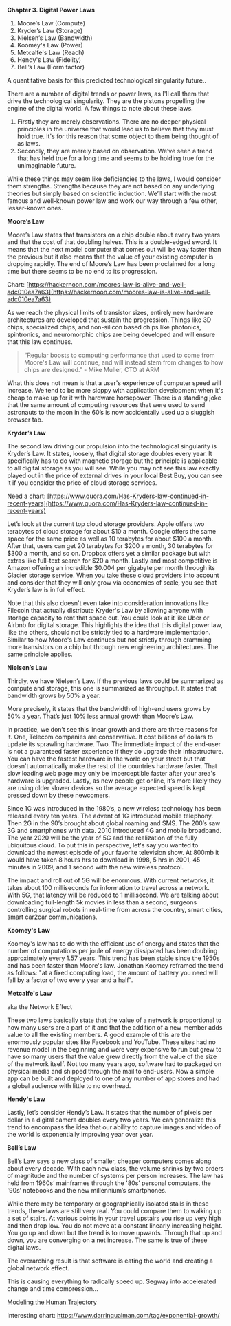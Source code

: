 **Chapter 3. Digital Power Laws**

1.  Moore’s Law (Compute)
2.  Kryder’s Law (Storage)
3.  Nielsen’s Law (Bandwidth)
4.  Koomey's Law (Power)
5.  Metcalfe's Law (Reach)
6.  Hendy's Law (Fidelity)
7.  Bell’s Law (Form factor)

A quantitative basis for this predicted technological singularity future..

There are a number of digital trends or power laws, as I'll call them that drive the technological singularity. They are the pistons propelling the engine of the digital world. A few things to note about these laws. 

1.  Firstly they are merely observations. There are no deeper physical principles in the universe that would lead us to believe that they must hold true. It's for this reason that some object to them being thought of as laws. 
2.  Secondly, they are merely based on observation. We’ve seen a trend that has held true for a long time and seems to be holding true for the unimaginable future. 

While these things may seem like deficiencies to the laws, I would consider them strengths. Strengths because they are not based on any underlying theories but simply based on scientific induction. We’ll start with the most famous and well-known power law and work our way through a few other, lesser-known ones.

**Moore’s Law**

Moore’s Law states that transistors on a chip double about every two years and that the cost of that doubling halves. This is a double-edged sword. It means that the next model computer that comes out will be way faster than the previous but it also means that the value of your existing computer is dropping rapidly. The end of Moore’s Law has been proclaimed for a long time but there seems to be no end to its progression.

Chart: [https://hackernoon.com/moores-law-is-alive-and-well-adc010ea7a63](https://hackernoon.com/moores-law-is-alive-and-well-adc010ea7a63)

As we reach the physical limits of transistor sizes, entirely new hardware architectures are developed that sustain the progression. Things like 3D chips, specialized chips, and non-silicon based chips like photonics, spintronics, and neuromorphic chips are being developed and will ensure that this law continues.

> “Regular boosts to computing performance that used to come from Moore's Law will continue, and will instead stem from changes to how chips are designed.” - Mike Muller, CTO at ARM

What this does not mean is that a user's experience of computer speed will increase. We tend to be more sloppy with application development when it's cheap to make up for it with hardware horsepower. There is a standing joke that the same amount of computing resources that were used to send astronauts to the moon in the 60’s is now accidentally used up a sluggish browser tab.

**Kryder’s Law**

The second law driving our propulsion into the technological singularity is Kryder’s Law. It states, loosely, that digital storage doubles every year. It specifically has to do with magnetic storage but the principle is applicable to all digital storage as you will see. While you may not see this law exactly played out in the price of external drives in your local Best Buy, you can see it if you consider the price of cloud storage services.

Need a chart: [https://www.quora.com/Has-Kryders-law-continued-in-recent-years](https://www.quora.com/Has-Kryders-law-continued-in-recent-years)

Let’s look at the current top cloud storage providers. Apple offers two terabytes of cloud storage for about $10 a month. Google offers the same space for the same price as well as 10 terabytes for about $100 a month. After that, users can get 20 terabytes for $200 a month, 30 terabytes for $300 a month, and so on. Dropbox offers yet a similar package but with extras like full-text search for $20 a month. Lastly and most competitive is Amazon offering an incredible $0.004 per gigabyte per month through its Glacier storage service. When you take these cloud providers into account and consider that they will only grow via economies of scale, you see that Kryder’s law is in full effect.

Note that this also doesn't even take into consideration innovations like Filecoin that actually distribute Kryder's Law by allowing anyone with storage capacity to rent that space out. You could look at it like Uber or Airbnb for digital storage. This highlights the idea that this digital power law, like the others, should not be strictly tied to a hardware implementation. Similar to how Moore's Law continues but not strictly through cramming more transistors on a chip but through new engineering architectures. The same principle applies.

**Nielsen’s Law**

Thirdly, we have Nielsen’s Law. If the previous laws could be summarized as compute and storage, this one is summarized as throughput. It states that bandwidth grows by 50% a year.

More precisely, it states that the bandwidth of high-end users grows by 50% a year. That’s just 10% less annual growth than Moore’s Law.

In practice, we don’t see this linear growth and there are three reasons for it. One, Telecom companies are conservative. It cost billions of dollars to update its sprawling hardware. Two. The immediate impact of the end-user is not a guaranteed faster experience if they do upgrade their infrastructure. You can have the fastest hardware in the world on your street but that doesn't automatically make the rest of the countries hardware faster. That slow loading web page may only be imperceptible faster after your area's hardware is upgraded. Lastly, as new people get online, it’s more likely they are using older slower devices so the average expected speed is kept pressed down by these newcomers.

Since 1G was introduced in the 1980’s, a new wireless technology has been released every ten years. The advent of 1G introduced mobile telephony. Then 2G in the 90’s brought about global roaming and SMS. The 200’s saw 3G and smartphones with data. 2010 introduced 4G and mobile broadband. The year 2020 will be the year of 5G and the realization of the fully ubiquitous cloud. To put this in perspective, let's say you wanted to download the newest episode of your favorite television show. At 800mb it would have taken 8 hours hrs to download in 1998, 5 hrs in 2001, 45 minutes in 2009, and 1 second with the new wireless protocol.

The impact and roll out of 5G will be enormous. With current networks, it takes about 100 milliseconds for information to travel across a network. With 5G, that latency will be reduced to 1 millisecond. We are talking about downloading full-length 5k movies in less than a second, surgeons controlling surgical robots in real-time from across the country, smart cities, smart car2car communications.

**Koomey's Law**

Koomey's law has to do with the efficient use of energy and states that the number of computations per joule of energy dissipated has been doubling approximately every 1.57 years. This trend has been stable since the 1950s and has been faster than Moore's law. Jonathan Koomey reframed the trend as follows: "at a fixed computing load, the amount of battery you need will fall by a factor of two every year and a half".

**Metcalfe's Law** 

aka the Network Effect

These two laws basically state that the value of a network is proportional to how many users are a part of it and that the addition of a new member adds value to all the existing members. A good example of this are the enormously popular sites like Facebook and YouTube. These sites had no revenue model in the beginning and were very expensive to run but grew to have so many users that the value grew directly from the value of the size of the network itself. Not too many years ago, software had to packaged on physical media and shipped through the mail to end-users. Now a simple app can be built and deployed to one of any number of app stores and had a global audience with little to no overhead.

**Hendy's Law**

Lastly, let’s consider Hendy’s Law. It states that the number of pixels per dollar in a digital camera doubles every two years. We can generalize this trend to encompass the idea that our ability to capture images and video of the world is exponentially improving year over year.

**Bell’s Law**

Bell’s Law says a new class of smaller, cheaper computers comes along about every decade. With each new class, the volume shrinks by two orders of magnitude and the number of systems per person increases. The law has held from 1960s’ mainframes through the '80s’ personal computers, the '90s’ notebooks and the new millennium’s smartphones.

While there may be temporary or geographically isolated stalls in these trends, these laws are still very real. You could compare them to walking up a set of stairs. At various points in your travel upstairs you rise up very high and then drop low. You do not move at a constant linearly increasing height. You go up and down but the trend is to move upwards. Through that up and down, you are converging on a net increase. The same is true of these digital laws.

The overarching result is that software is eating the world and creating a global network effect.

This is causing everything to radically speed up. Segway into accelerated change and time compression...

[Modeling the Human Trajectory](https://www.openphilanthropy.org/blog/modeling-human-trajectory)

Interesting chart: https://www.darrinqualman.com/tag/exponential-growth/
